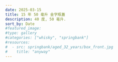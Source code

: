 ```yaml
---
date: 2025-03-15
title: 15 年 50 毫升 金字瓶蓋
description: 40 度, 50 毫升.
sort_by: Date
#featured_image: 
#type: gallery
#categories: ["whisky", "springbank"]
#resources:
#  - src: springbank/aged_32_years/box_front.jpg
#    title: "anyway"
---
```

